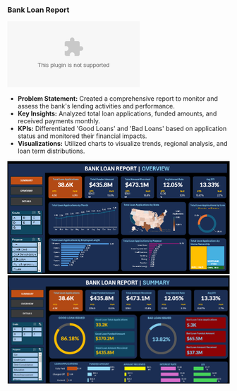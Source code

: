 ### Bank Loan Report
![View/Download report](https://github.com/rizsocial/Data-Analysis/blob/main/Excel%20Data%20Analysis/Bank%20Loan%20Report/PROJECT.xlsx)

- **Problem Statement:** Created a comprehensive report to monitor and assess the bank's lending activities and performance.
- **Key Insights:** Analyzed total loan applications, funded amounts, and received payments monthly.
- **KPIs:** Differentiated 'Good Loans' and 'Bad Loans' based on application status and monitored their financial impacts.
- **Visualizations:** Utilized charts to visualize trends, regional analysis, and loan term distributions.

![Dashboard Screenshot](https://github.com/rizsocial/Data-Analysis/raw/main/Excel%20Data%20Analysis/Bank%20Loan%20Report/1.png)
![Summary](https://github.com/rizsocial/Data-Analysis/blob/main/Excel%20Data%20Analysis/Bank%20Loan%20Report/2.png)
